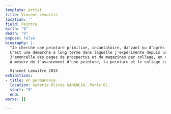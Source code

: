 ```yaml
---
template: artist
title: Vincent Lemaitre
location: ''
field: Peintre
birth: "0"
death: "0"
expose: false
biography: |-
  "Je cherche une peinture primitive, incantatoire, da'vant ou d'après la civilisation, un face à face avec l'humain dépouillé, quelque chose de brut et direct qui libère les arrières mondes et renvoie à sa propre essence.
  C'est une démarche à long terme dans laquelle j'expérimente depuis une quinzaine d'années les incidences plastique du papier collé puis arraché, gratté, délavé, plus globalement du papier altéré. Avec le soutien de la peinture j'ai développé cette technique singulière de peinture/collage dans laquelle j'éprouve des concepts simples liés au signe, au rythme, à la répétition et à la  couleur.
  J'amoncelle des pages de prospectus et de magazines par collage, en couches successives qui par la suite subissent un ensemble d'opérations répétées de grattage et de peinture, afin de provoquer un ensemble d'incidences graphiques.De cette dégradation contrôlée s'amorce une surface sensible qui confère au support une vibration particulière et interne à la peinture.
  A mesure de l'avancement d'une peinture, la peinture et le collage converge vers un tout, une matière synergique où il est difficile de discerner le collage de la peinture. Mais l'inverse est vrai aussi,suivant les inclinations qui influent sur le processus, la peinture et le collage fractionnent, divergent et se distinguent l'une de l'autre. Je ne fais pas le choix de l'une ou l'autre démarche, la seule règle qui détermine la suite du cheminement est d'aller vers où me guide l'intime conviction qu'il y a, peut-être, une suite à entrevoir.

  Vincent Lemaitre 2015
exhibitions:
- title: en permanence
  location: Galerie 0livia GANANCIA, Paris 6?.
  start: "0"
  end: 
works: []

---
```

